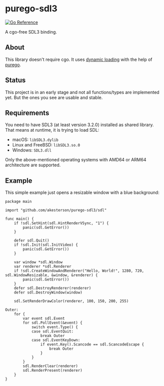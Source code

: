 # purego-sdl3
[![Go Reference](https://pkg.go.dev/badge/github.com/akesterson/purego-sdl3.svg)](https://pkg.go.dev/github.com/akesterson/purego-sdl3)

A cgo-free SDL3 binding.

## About
This library doesn't require cgo. It uses [dynamic loading](https://en.wikipedia.org/wiki/Dynamic_loading) with the help of [purego](https://github.com/ebitengine/purego).

## Status
This project is in an early stage and not all functions/types are implemented yet. But the ones you see are usable and stable.

## Requirements
You need to have SDL3 (at least version 3.2.0) installed as shared library. That means at runtime, it is trying to load SDL:
- macOS: `libSDL3.dylib`
- Linux and FreeBSD: `libSDL3.so.0`
- Windows: `SDL3.dll`

Only the above-mentioned operating systems with AMD64 or ARM64 architecture are supported.

## Example
This simple example just opens a resizable window with a blue background:

```golang
package main

import "github.com/akesterson/purego-sdl3/sdl"

func main() {
	if !sdl.SetHint(sdl.HintRenderVSync, "1") {
		panic(sdl.GetError())
	}

	defer sdl.Quit()
	if !sdl.Init(sdl.InitVideo) {
		panic(sdl.GetError())
	}

	var window *sdl.Window
	var renderer *sdl.Renderer
	if !sdl.CreateWindowAndRenderer("Hello, World!", 1280, 720, sdl.WindowResizable, &window, &renderer) {
		panic(sdl.GetError())
	}
	defer sdl.DestroyRenderer(renderer)
	defer sdl.DestroyWindow(window)

	sdl.SetRenderDrawColor(renderer, 100, 150, 200, 255)

Outer:
	for {
		var event sdl.Event
		for sdl.PollEvent(&event) {
			switch event.Type() {
			case sdl.EventQuit:
				break Outer
			case sdl.EventKeyDown:
				if event.Key().Scancode == sdl.ScancodeEscape {
					break Outer
				}
			}
		}
		sdl.RenderClear(renderer)
		sdl.RenderPresent(renderer)
	}
}
```
